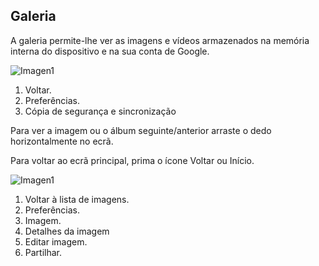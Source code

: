 ## Galeria
A galeria permite-lhe ver as imagens e vídeos armazenados na memória interna do dispositivo e na sua conta de Google.



![Imagen1](http://static.energysistem.com/images/manuals/42689/57f3784cc5527.jpg) <br>



1. Voltar.
2. Preferências.
3. Cópia de segurança e sincronização


Para ver a imagem ou o álbum seguinte/anterior arraste o dedo horizontalmente no ecrã.

Para voltar ao ecrã principal, prima o ícone Voltar ou Início.



![Imagen1](http://static.energysistem.com/images/manuals/42689/57f37859724b9.jpg)



1. Voltar à lista de imagens.
2. Preferências.
3. Imagem.
4. Detalhes da imagem
5. Editar imagem.
6. Partilhar.
